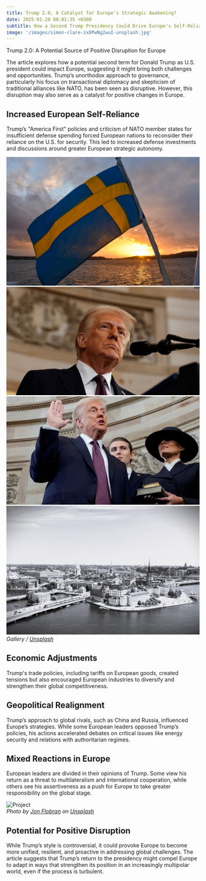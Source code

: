 ```yaml
---
title: Trump 2.0, A Catalyst for Europe's Strategic Awakening?
date: 2025-01-20 08:01:35 +0300
subtitle: How a Second Trump Presidency Could Drive Europe's Self-Reliance and Resilience
image: '/images/simon-clare-zx8PwNg2wuI-unsplash.jpg'
---
```

Trump 2.0: A Potential Source of Positive Disruption for Europe

The article explores how a potential second term for Donald Trump as U.S. president could impact Europe, suggesting it might bring both challenges and opportunities. Trump’s unorthodox approach to governance, particularly his focus on transactional diplomacy and skepticism of traditional alliances like NATO, has been seen as disruptive. However, this disruption may also serve as a catalyst for positive changes in Europe.

## Increased European Self-Reliance

Trump’s "America First" policies and criticism of NATO member states for insufficient defense spending forced European nations to reconsider their reliance on the U.S. for security. This led to increased defense investments and discussions around greater European strategic autonomy.

<div class="gallery-box">
  <div class="gallery gallery-columns-2">
    <img src="/images/simon-clare-zx8PwNg2wuI-unsplash.jpg" loading="lazy" alt="Project">
    <img src="/images/7a1e0e05-435f-495c-bd9c-0f4d5e13bae4_w1597_n_r1_st_s.jpg" loading="lazy" alt="Project">
    <img src="/images/ftcms_95d3f601-b581-42fe-bbd3-76d2fc2f313f.jpg" loading="lazy" alt="Project">
    <img src="/images/100.jpg" loading="lazy" alt="Project">
  </div>
  <em>Gallery / <a href="https://unsplash.com/">Unsplash</a></em>
</div>

## Economic Adjustments

Trump's trade policies, including tariffs on European goods, created tensions but also encouraged European industries to diversify and strengthen their global competitiveness.

## Geopolitical Realignment

Trump’s approach to global rivals, such as China and Russia, influenced Europe’s strategies. While some European leaders opposed Trump’s policies, his actions accelerated debates on critical issues like energy security and relations with authoritarian regimes.

## Mixed Reactions in Europe

European leaders are divided in their opinions of Trump. Some view his return as a threat to multilateralism and international cooperation, while others see his assertiveness as a push for Europe to take greater responsibility on the global stage.

<div class="gallery-box">
  <div class="gallery">
    <img src="/images/jon-flobrant-GRIEUEaCr5w-unsplash.jpg" loading="lazy" alt="Project">
  </div>
  <em>Photo by <a href="https://unsplash.com/@jonflobrant">Jon Flobran</a> on <a href="https://unsplash.com/">Unsplash</a></em>
</div>

## Potential for Positive Disruption

While Trump’s style is controversial, it could provoke Europe to become more unified, resilient, and proactive in addressing global challenges. The article suggests that Trump’s return to the presidency might compel Europe to adapt in ways that strengthen its position in an increasingly multipolar world, even if the process is turbulent.
